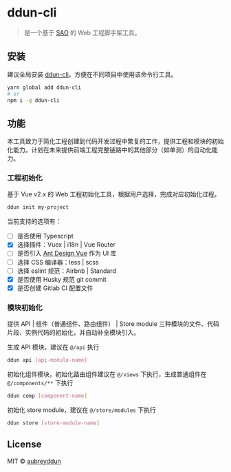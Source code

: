 # ddun-cli

> 是一个基于 [SAO](https://github.com/saojs/sao) 的 Web 工程脚手架工具。
## 安装

建议全局安装 [ddun-cli](https://www.npmjs.com/package/ddun-cli)，方便在不同项目中使用该命令行工具。

```bash
yarn global add ddun-cli
# or
npm i -g ddun-cli
```

## 功能

本工具致力于简化工程创建到代码开发过程中繁复的工作，提供工程和模块的初始化能力。计划在未来提供前端工程完整链路中的其他部分（如单测）的自动化能力。
### 工程初始化

基于 Vue v2.x 的 Web 工程初始化工具，根据用户选择，完成对应初始化过程。

```bash
ddun init my-project
```

当前支持的选项有：
- [ ] 是否使用 Typescript
- [x] 选择插件：Vuex | i18n | Vue Router
- [ ] 是否引入 [Ant Design Vue](https://antdv.com/docs/vue/introduce-cn/) 作为 UI 库
- [ ] 选择 CSS 编译器：less | scss
- [ ] 选择 eslint 规范：Airbnb | Standard
- [x] 是否使用 Husky 规范 git commit
- [x] 是否创建 Gitlab CI 配置文件

### 模块初始化

提供 API | 组件（普通组件、路由组件） | Store module 三种模块的文件、代码片段、实例代码的初始化，并自动补全模块引入。

生成 API 模块，建议在 `@/api` 执行

```bash
ddun api [api-module-name]
```

初始化组件模块，初始化路由组件建议在 `@/views` 下执行，生成普通组件在 `@/components/**` 下执行

```bash
ddun comp [component-name]
```

初始化 store module，建议在 `@/store/modules` 下执行

```bash
ddun store [store-module-name]
```

## License

MIT &copy; [aubreyddun](github.com/aubreyddun)
